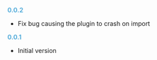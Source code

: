 
**<span style="color:#56adda">0.0.2</span>**
- Fix bug causing the plugin to crash on import

**<span style="color:#56adda">0.0.1</span>**
- Initial version
